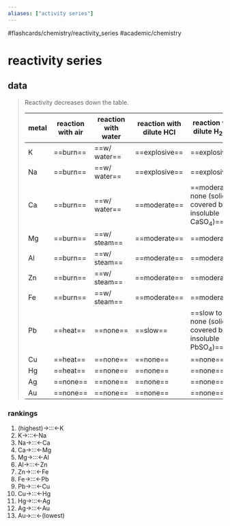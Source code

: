 ```yaml
---
aliases: ["activity series"]
---
```


#flashcards/chemistry/reactivity_series #academic/chemistry

# reactivity series

## data
> Reactivity decreases down the table.
>
> metal | reaction with air | reaction with water | reaction with dilute HCl | reaction with dilute H<sub>2</sub>SO<sub>4</sub>
> -|-|-|-|-
> K | ==burn== | ==w/ water== | ==explosive== | ==explosive==
> Na | ==burn== | ==w/ water== | ==explosive== | ==explosive==
> Ca | ==burn== | ==w/ water== | ==moderate== | ==moderate to none (solid covered by insoluble CaSO<sub>4</sub>)==
> Mg | ==burn== | ==w/ steam== | ==moderate== | ==moderate==
> Al | ==burn== | ==w/ steam== | ==moderate== | ==moderate==
> Zn | ==burn== | ==w/ steam== | ==moderate== | ==moderate==
> Fe | ==burn== | ==w/ steam== | ==moderate== | ==moderate==
> Pb | ==heat== | ==none== | ==slow== | ==slow to none (solid covered by insoluble PbSO<sub>4</sub>)==
> Cu | ==heat== | ==none== | ==none== | ==none==
> Hg | ==heat== | ==none== | ==none== | ==none==
> Ag | ==none== | ==none== | ==none== | ==none==
> Au | ==none== | ==none== | ==none== | ==none== <!--SR:!2022-04-22,3,250!2022-04-22,3,250!2022-04-22,3,250!2022-04-22,3,250!2022-04-22,3,250!2022-04-22,3,250!2022-04-22,3,250!2022-04-22,3,250!2022-04-22,3,250!2022-04-22,3,250!2022-04-22,3,250!2022-04-22,3,250!2022-04-22,3,250!2022-04-22,3,250!2022-04-22,3,250!2022-04-22,3,250!2022-04-22,3,250!2022-04-22,3,250!2022-04-22,3,250!2022-04-22,3,250!2022-04-22,3,250!2022-04-22,3,250!2022-04-22,3,250!2022-04-22,3,250!2022-04-22,3,250!2022-04-22,3,250!2022-04-22,3,250!2022-04-22,3,250!2022-04-22,3,250!2022-04-22,3,250!2022-04-22,3,250!2022-04-21,2,249!2022-04-21,2,249!2022-04-21,2,249!2022-04-21,2,249!2022-04-21,2,249!2022-04-21,2,248!2022-04-21,2,248!2022-04-21,2,248!2022-04-21,2,248!2022-04-21,2,248!2022-04-21,2,248!2022-04-21,2,248!2022-04-21,2,248!2022-04-21,2,248!2022-04-21,2,246!2022-04-21,2,246!2022-04-21,2,246-->

### rankings
1. (highest)→:::←K <!--SR:!2022-04-22,3,250!2022-04-22,3,269-->
2. K→:::←Na <!--SR:!2022-04-20,1,228!2022-04-20,1,228-->
3. Na→:::←Ca <!--SR:!2022-04-20,1,228!2022-04-21,2,248-->
4. Ca→:::←Mg <!--SR:!2022-04-20,1,228!2022-04-20,1,226-->
5. Mg→:::←Al <!--SR:!2022-04-20,1,230!2022-04-20,1,229-->
6. Al→:::←Zn <!--SR:!2022-04-20,1,228!2022-04-20,1,225-->
7. Zn→:::←Fe <!--SR:!2022-04-20,1,228!2022-04-20,1,226-->
8. Fe→:::←Pb <!--SR:!2022-04-20,1,229!2022-04-20,1,228-->
9. Pb→:::←Cu <!--SR:!2022-04-20,1,226!2022-04-20,1,226-->
10. Cu→:::←Hg <!--SR:!2022-04-20,1,229!2022-04-20,1,226-->
11. Hg→:::←Ag <!--SR:!2022-04-20,1,229!2022-04-20,1,226-->
12. Ag→:::←Au <!--SR:!2022-04-22,3,250!2022-04-21,2,249-->
13. Au→:::←(lowest) <!--SR:!2022-04-22,3,268!2022-04-22,3,264-->
